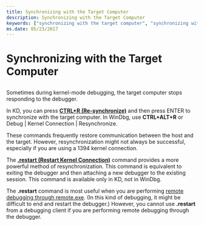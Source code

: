 ```yaml
---
title: Synchronizing with the Target Computer
description: Synchronizing with the Target Computer
keywords: ["synchronizing with the target computer", "synchronizing with the target computer, overview"]
ms.date: 05/23/2017
---
```


# Synchronizing with the Target Computer


## <span id="ddk_synchronizing_with_the_target_computer_dbg"></span><span id="DDK_SYNCHRONIZING_WITH_THE_TARGET_COMPUTER_DBG"></span>


Sometimes during kernel-mode debugging, the target computer stops responding to the debugger.

In KD, you can press [**CTRL+R (Re-synchronize)**](ctrl-r--re-synchronize-.md) and then press ENTER to synchronize with the target computer. In WinDbg, use **CTRL+ALT+R** or Debug | Kernel Connection | Resynchronize.

These commands frequently restore communication between the host and the target. However, resynchronization might not always be successful, especially if you are using a 1394 kernel connection.

The [**.restart (Restart Kernel Connection)**](../debuggercmds/-restart--restart-kernel-connection-.md) command provides a more powerful method of resynchronization. This command is equivalent to exiting the debugger and then attaching a new debugger to the existing session. This command is available only in KD, not in WinDbg.

The **.restart** command is most useful when you are performing [remote debugging through remote.exe](remote-debugging-through-remote-exe.md). (In this kind of debugging, it might be difficult to end and restart the debugger.) However, you cannot use **.restart** from a debugging client if you are performing remote debugging through the debugger.

 

 